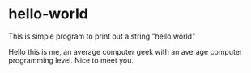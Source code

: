 # hello-world
This is simple program to print out a string "hello world"

Hello this is me, an average computer geek with an average computer programming level. Nice to meet you.
